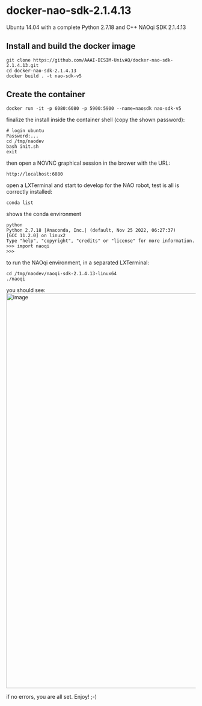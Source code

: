 # docker-nao-sdk-2.1.4.13
Ubuntu 14.04 with a complete Python 2.7.18 and C++ NAOqi SDK 2.1.4.13

## Install and build the docker image

    git clone https://github.com/AAAI-DISIM-UnivAQ/docker-nao-sdk-2.1.4.13.git
    cd docker-nao-sdk-2.1.4.13
    docker build . -t nao-sdk-v5

## Create the container 

    docker run -it -p 6080:6080 -p 5900:5900 --name=naosdk nao-sdk-v5

finalize the install inside the container shell (copy the shown password):

    # login ubuntu
    Password:...
    cd /tmp/naodev
    bash init.sh
    exit
    
then open a NOVNC graphical session in the brower with the URL: 

    http://localhost:6080

open a LXTerminal and start to develop for the NAO robot, test is all is correctly installed:

    conda list

shows the conda environment

    python
    Python 2.7.18 |Anaconda, Inc.| (default, Nov 25 2022, 06:27:37) 
    [GCC 11.2.0] on linux2
    Type "help", "copyright", "credits" or "license" for more information.
    >>> import naoqi
    >>>

to run the NAOqi environment, in a separated LXTerminal:

    cd /tmp/naodev/naoqi-sdk-2.1.4.13-linux64
    ./naoqi

you should see:
<img width="1047" alt="image" src="https://github.com/AAAI-DISIM-UnivAQ/docker-nao-sdk-2.1.4.13/assets/6838625/9fb534b5-53ae-447a-b419-93f31e3ead46">

if no errors, you are all set.
Enjoy!
;-)
